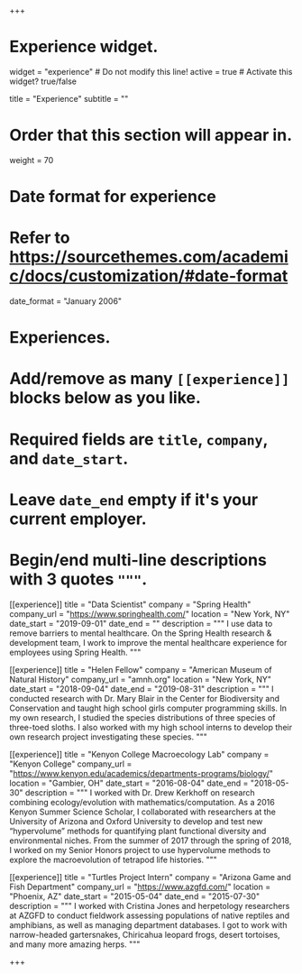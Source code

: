 +++
# Experience widget.
widget = "experience"  # Do not modify this line!
active = true  # Activate this widget? true/false

title = "Experience"
subtitle = ""

# Order that this section will appear in.
weight = 70

# Date format for experience
#   Refer to https://sourcethemes.com/academic/docs/customization/#date-format
date_format = "January 2006"

# Experiences.
#   Add/remove as many `[[experience]]` blocks below as you like.
#   Required fields are `title`, `company`, and `date_start`.
#   Leave `date_end` empty if it's your current employer.
#   Begin/end multi-line descriptions with 3 quotes `"""`.
[[experience]]
  title = "Data Scientist"
  company = "Spring Health"
  company_url = "https://www.springhealth.com/"
  location = "New York, NY"
  date_start = "2019-09-01"
  date_end = ""
  description = """
  I use data to remove barriers to mental healthcare. On the Spring Health research & development team, I work to improve the mental healthcare experience for employees using Spring Health.
  """
  
[[experience]]
  title = "Helen Fellow"
  company = "American Museum of Natural History"
  company_url = "amnh.org"
  location = "New York, NY"
  date_start = "2018-09-04"
  date_end = "2019-08-31"
  description = """
  I conducted research with Dr. Mary Blair in the Center for Biodiversity and Conservation and taught high school girls computer programming skills. In my own research, I studied the species distributions of three species of three-toed sloths. I also worked with my high school interns to develop their own research project investigating these species.
  """

[[experience]]
  title = "Kenyon College Macroecology Lab"
  company = "Kenyon College"
  company_url = "https://www.kenyon.edu/academics/departments-programs/biology/"
  location = "Gambier, OH"
  date_start = "2016-08-04"
  date_end = "2018-05-30"
  description = """
  I worked with Dr. Drew Kerkhoff on research combining ecology/evolution with mathematics/computation. As a 2016 Kenyon Summer Science Scholar, I collaborated with researchers at the University of Arizona and Oxford University to develop and test new “hypervolume” methods for quantifying plant functional diversity and environmental niches. From the summer of 2017 through the spring of 2018, I worked on my Senior Honors project to use hypervolume methods to explore the macroevolution of tetrapod life histories.
  """
  
[[experience]]
  title = "Turtles Project Intern"
  company = "Arizona Game and Fish Department"
  company_url = "https://www.azgfd.com/"
  location = "Phoenix, AZ"
  date_start = "2015-05-04"
  date_end = "2015-07-30"
  description = """
  I worked with Cristina Jones and herpetology researchers at AZGFD to conduct fieldwork assessing populations of native reptiles and amphibians, as well as managing department databases. I got to work with narrow-headed gartersnakes, Chiricahua leopard frogs, desert tortoises, and many more amazing herps.
  """

+++
